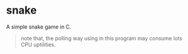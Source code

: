 # snake
A simple snake game in C.
> note that, the polling way using in this program may consume lots CPU uptilities.
